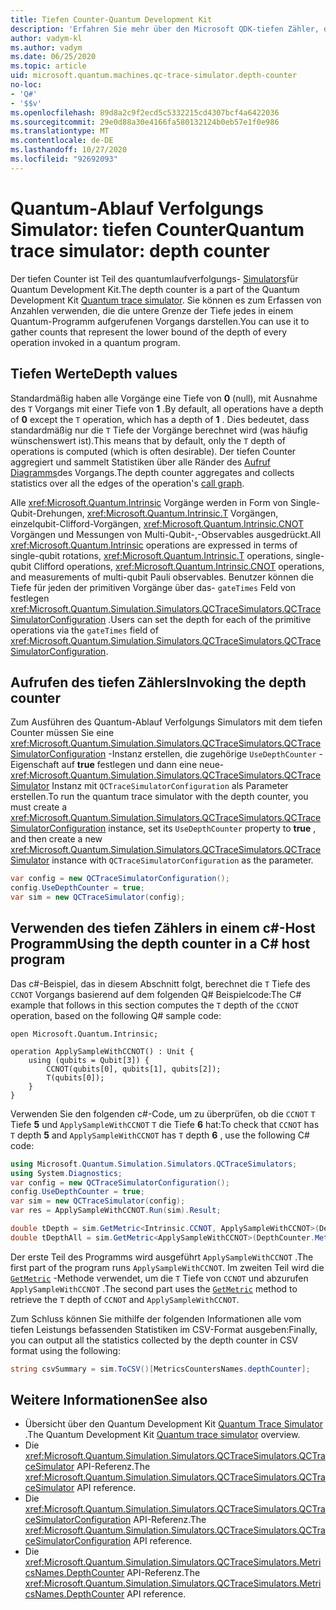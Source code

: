 ```yaml
---
title: Tiefen Counter-Quantum Development Kit
description: 'Erfahren Sie mehr über den Microsoft QDK-tiefen Zähler, der den Quantum-Ablauf Verfolgungs Simulator verwendet, um die Anzahl der einzelnen in einem Programm aufgerufenen Vorgänge zu erfassen Q# .'
author: vadym-kl
ms.author: vadym
ms.date: 06/25/2020
ms.topic: article
uid: microsoft.quantum.machines.qc-trace-simulator.depth-counter
no-loc:
- 'Q#'
- '$$v'
ms.openlocfilehash: 89d8a2c9f2ecd5c5332215cd4307bcf4a6422036
ms.sourcegitcommit: 29e0d88a30e4166fa580132124b0eb57e1f0e986
ms.translationtype: MT
ms.contentlocale: de-DE
ms.lasthandoff: 10/27/2020
ms.locfileid: "92692093"
---
```

# <a name="quantum-trace-simulator-depth-counter"></a><span data-ttu-id="a76e8-103">Quantum-Ablauf Verfolgungs Simulator: tiefen Counter</span><span class="sxs-lookup"><span data-stu-id="a76e8-103">Quantum trace simulator: depth counter</span></span>

<span data-ttu-id="a76e8-104">Der tiefen Counter ist Teil des quantumlaufverfolgungs- [Simulators](xref:microsoft.quantum.machines.qc-trace-simulator.intro)für Quantum Development Kit.</span><span class="sxs-lookup"><span data-stu-id="a76e8-104">The depth counter is a part of the Quantum Development Kit [Quantum trace simulator](xref:microsoft.quantum.machines.qc-trace-simulator.intro).</span></span>
<span data-ttu-id="a76e8-105">Sie können es zum Erfassen von Anzahlen verwenden, die die untere Grenze der Tiefe jedes in einem Quantum-Programm aufgerufenen Vorgangs darstellen.</span><span class="sxs-lookup"><span data-stu-id="a76e8-105">You can use it to gather counts that represent the lower bound of the depth of every operation invoked in a quantum program.</span></span> 

## <a name="depth-values"></a><span data-ttu-id="a76e8-106">Tiefen Werte</span><span class="sxs-lookup"><span data-stu-id="a76e8-106">Depth values</span></span>

<span data-ttu-id="a76e8-107">Standardmäßig haben alle Vorgänge eine Tiefe von **0** (null), mit Ausnahme des `T` Vorgangs mit einer Tiefe von **1** .</span><span class="sxs-lookup"><span data-stu-id="a76e8-107">By default, all operations have a depth of **0** except the `T` operation, which has a depth of **1** .</span></span> <span data-ttu-id="a76e8-108">Dies bedeutet, dass standardmäßig nur die `T` Tiefe der Vorgänge berechnet wird (was häufig wünschenswert ist).</span><span class="sxs-lookup"><span data-stu-id="a76e8-108">This means that by default, only the `T` depth of operations is computed (which is often desirable).</span></span> <span data-ttu-id="a76e8-109">Der tiefen Counter aggregiert und sammelt Statistiken über alle Ränder des [Aufruf Diagramms](https://en.wikipedia.org/wiki/Call_graph)des Vorgangs.</span><span class="sxs-lookup"><span data-stu-id="a76e8-109">The depth counter aggregates and collects statistics over all the edges of the operation's [call graph](https://en.wikipedia.org/wiki/Call_graph).</span></span>

<span data-ttu-id="a76e8-110">Alle <xref:Microsoft.Quantum.Intrinsic> Vorgänge werden in Form von Single-Qubit-Drehungen, <xref:Microsoft.Quantum.Intrinsic.T> Vorgängen, einzelqubit-Clifford-Vorgängen, <xref:Microsoft.Quantum.Intrinsic.CNOT> Vorgängen und Messungen von Multi-Qubit-,-Observables ausgedrückt.</span><span class="sxs-lookup"><span data-stu-id="a76e8-110">All <xref:Microsoft.Quantum.Intrinsic> operations are expressed in terms of single-qubit rotations, <xref:Microsoft.Quantum.Intrinsic.T> operations, single-qubit Clifford operations, <xref:Microsoft.Quantum.Intrinsic.CNOT> operations, and measurements of multi-qubit Pauli observables.</span></span> <span data-ttu-id="a76e8-111">Benutzer können die Tiefe für jeden der primitiven Vorgänge über das- `gateTimes` Feld von festlegen <xref:Microsoft.Quantum.Simulation.Simulators.QCTraceSimulators.QCTraceSimulatorConfiguration> .</span><span class="sxs-lookup"><span data-stu-id="a76e8-111">Users can set the depth for each of the primitive operations via the `gateTimes` field of <xref:Microsoft.Quantum.Simulation.Simulators.QCTraceSimulators.QCTraceSimulatorConfiguration>.</span></span>

## <a name="invoking-the-depth-counter"></a><span data-ttu-id="a76e8-112">Aufrufen des tiefen Zählers</span><span class="sxs-lookup"><span data-stu-id="a76e8-112">Invoking the depth counter</span></span>

<span data-ttu-id="a76e8-113">Zum Ausführen des Quantum-Ablauf Verfolgungs Simulators mit dem tiefen Counter müssen Sie eine <xref:Microsoft.Quantum.Simulation.Simulators.QCTraceSimulators.QCTraceSimulatorConfiguration> -Instanz erstellen, die zugehörige `UseDepthCounter` -Eigenschaft auf **true** festlegen und dann eine neue- <xref:Microsoft.Quantum.Simulation.Simulators.QCTraceSimulators.QCTraceSimulator> Instanz mit `QCTraceSimulatorConfiguration` als Parameter erstellen.</span><span class="sxs-lookup"><span data-stu-id="a76e8-113">To run the quantum trace simulator with the depth counter, you must create a <xref:Microsoft.Quantum.Simulation.Simulators.QCTraceSimulators.QCTraceSimulatorConfiguration> instance, set its `UseDepthCounter` property to **true** , and then create a new <xref:Microsoft.Quantum.Simulation.Simulators.QCTraceSimulators.QCTraceSimulator> instance with `QCTraceSimulatorConfiguration` as the parameter.</span></span> 

```csharp
var config = new QCTraceSimulatorConfiguration();
config.UseDepthCounter = true;
var sim = new QCTraceSimulator(config);
```

## <a name="using-the-depth-counter-in-a-c-host-program"></a><span data-ttu-id="a76e8-114">Verwenden des tiefen Zählers in einem c#-Host Programm</span><span class="sxs-lookup"><span data-stu-id="a76e8-114">Using the depth counter in a C# host program</span></span>

<span data-ttu-id="a76e8-115">Das c#-Beispiel, das in diesem Abschnitt folgt, berechnet die `T` Tiefe des `CCNOT` Vorgangs basierend auf dem folgenden Q# Beispielcode:</span><span class="sxs-lookup"><span data-stu-id="a76e8-115">The C# example that follows in this section computes the `T` depth of the `CCNOT` operation, based on the following Q# sample code:</span></span>

```qsharp
open Microsoft.Quantum.Intrinsic;

operation ApplySampleWithCCNOT() : Unit {
    using (qubits = Qubit[3]) {
        CCNOT(qubits[0], qubits[1], qubits[2]);
        T(qubits[0]);
    }
}
```

<span data-ttu-id="a76e8-116">Verwenden Sie den folgenden c#-Code, um zu überprüfen, ob die `CCNOT` `T` Tiefe **5** und `ApplySampleWithCCNOT` `T` die Tiefe **6** hat:</span><span class="sxs-lookup"><span data-stu-id="a76e8-116">To check that `CCNOT` has `T` depth **5** and `ApplySampleWithCCNOT` has `T` depth **6** , use the following C# code:</span></span>

```csharp
using Microsoft.Quantum.Simulation.Simulators.QCTraceSimulators;
using System.Diagnostics;
var config = new QCTraceSimulatorConfiguration();
config.UseDepthCounter = true;
var sim = new QCTraceSimulator(config);
var res = ApplySampleWithCCNOT.Run(sim).Result;

double tDepth = sim.GetMetric<Intrinsic.CCNOT, ApplySampleWithCCNOT>(DepthCounter.Metrics.Depth);
double tDepthAll = sim.GetMetric<ApplySampleWithCCNOT>(DepthCounter.Metrics.Depth);
```

<span data-ttu-id="a76e8-117">Der erste Teil des Programms wird ausgeführt `ApplySampleWithCCNOT` .</span><span class="sxs-lookup"><span data-stu-id="a76e8-117">The first part of the program runs `ApplySampleWithCCNOT`.</span></span> <span data-ttu-id="a76e8-118">Im zweiten Teil wird die [`GetMetric`](https://docs.microsoft.com/dotnet/api/microsoft.quantum.simulation.simulators.qctracesimulators.qctracesimulator.getmetric) -Methode verwendet, um die `T` Tiefe von `CCNOT` und abzurufen `ApplySampleWithCCNOT` .</span><span class="sxs-lookup"><span data-stu-id="a76e8-118">The second part uses the [`GetMetric`](https://docs.microsoft.com/dotnet/api/microsoft.quantum.simulation.simulators.qctracesimulators.qctracesimulator.getmetric) method to retrieve the `T` depth of `CCNOT` and `ApplySampleWithCCNOT`.</span></span> 

<span data-ttu-id="a76e8-119">Zum Schluss können Sie mithilfe der folgenden Informationen alle vom tiefen Leistungs befassenden Statistiken im CSV-Format ausgeben:</span><span class="sxs-lookup"><span data-stu-id="a76e8-119">Finally, you can output all the statistics collected by the depth counter in CSV format using the following:</span></span>
```csharp
string csvSummary = sim.ToCSV()[MetricsCountersNames.depthCounter];
```

## <a name="see-also"></a><span data-ttu-id="a76e8-120">Weitere Informationen</span><span class="sxs-lookup"><span data-stu-id="a76e8-120">See also</span></span>

- <span data-ttu-id="a76e8-121">Übersicht über den Quantum Development Kit [Quantum Trace Simulator](xref:microsoft.quantum.machines.qc-trace-simulator.intro) .</span><span class="sxs-lookup"><span data-stu-id="a76e8-121">The Quantum Development Kit [Quantum trace simulator](xref:microsoft.quantum.machines.qc-trace-simulator.intro) overview.</span></span>
- <span data-ttu-id="a76e8-122">Die <xref:Microsoft.Quantum.Simulation.Simulators.QCTraceSimulators.QCTraceSimulator> API-Referenz.</span><span class="sxs-lookup"><span data-stu-id="a76e8-122">The <xref:Microsoft.Quantum.Simulation.Simulators.QCTraceSimulators.QCTraceSimulator> API reference.</span></span>
- <span data-ttu-id="a76e8-123">Die <xref:Microsoft.Quantum.Simulation.Simulators.QCTraceSimulators.QCTraceSimulatorConfiguration> API-Referenz.</span><span class="sxs-lookup"><span data-stu-id="a76e8-123">The <xref:Microsoft.Quantum.Simulation.Simulators.QCTraceSimulators.QCTraceSimulatorConfiguration> API reference.</span></span>
- <span data-ttu-id="a76e8-124">Die <xref:Microsoft.Quantum.Simulation.Simulators.QCTraceSimulators.MetricsNames.DepthCounter> API-Referenz.</span><span class="sxs-lookup"><span data-stu-id="a76e8-124">The <xref:Microsoft.Quantum.Simulation.Simulators.QCTraceSimulators.MetricsNames.DepthCounter> API reference.</span></span>
